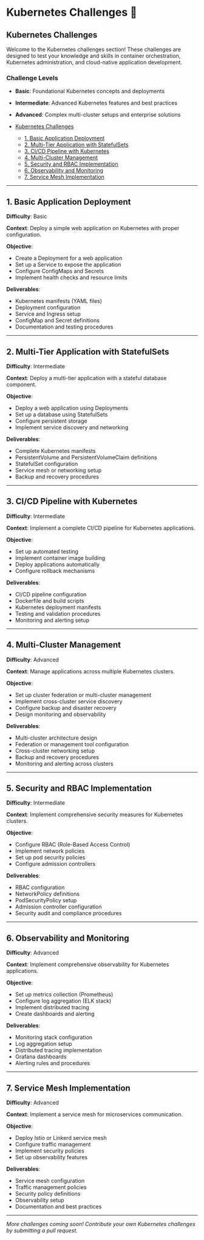 # Kubernetes Challenges 🚀

## Kubernetes Challenges

Welcome to the Kubernetes challenges section! These challenges are designed to test your knowledge and skills in container orchestration, Kubernetes administration, and cloud-native application development.

### Challenge Levels

- **Basic**: Foundational Kubernetes concepts and deployments
- **Intermediate**: Advanced Kubernetes features and best practices
- **Advanced**: Complex multi-cluster setups and enterprise solutions

- [Kubernetes Challenges](#kubernetes-challenges)
  - [1. Basic Application Deployment](#1-basic-application-deployment)
  - [2. Multi-Tier Application with StatefulSets](#2-multi-tier-application-with-statefulsets)
  - [3. CI/CD Pipeline with Kubernetes](#3-cicd-pipeline-with-kubernetes)
  - [4. Multi-Cluster Management](#4-multi-cluster-management)
  - [5. Security and RBAC Implementation](#5-security-and-rbac-implementation)
  - [6. Observability and Monitoring](#6-observability-and-monitoring)
  - [7. Service Mesh Implementation](#7-service-mesh-implementation)

---

## 1. Basic Application Deployment

**Difficulty**: Basic

**Context**: Deploy a simple web application on Kubernetes with proper configuration.

**Objective**:
- Create a Deployment for a web application
- Set up a Service to expose the application
- Configure ConfigMaps and Secrets
- Implement health checks and resource limits

**Deliverables**:
- Kubernetes manifests (YAML files)
- Deployment configuration
- Service and Ingress setup
- ConfigMap and Secret definitions
- Documentation and testing procedures

---

## 2. Multi-Tier Application with StatefulSets

**Difficulty**: Intermediate

**Context**: Deploy a multi-tier application with a stateful database component.

**Objective**:
- Deploy a web application using Deployments
- Set up a database using StatefulSets
- Configure persistent storage
- Implement service discovery and networking

**Deliverables**:
- Complete Kubernetes manifests
- PersistentVolume and PersistentVolumeClaim definitions
- StatefulSet configuration
- Service mesh or networking setup
- Backup and recovery procedures

---

## 3. CI/CD Pipeline with Kubernetes

**Difficulty**: Intermediate

**Context**: Implement a complete CI/CD pipeline for Kubernetes applications.

**Objective**:
- Set up automated testing
- Implement container image building
- Deploy applications automatically
- Configure rollback mechanisms

**Deliverables**:
- CI/CD pipeline configuration
- Dockerfile and build scripts
- Kubernetes deployment manifests
- Testing and validation procedures
- Monitoring and alerting setup

---

## 4. Multi-Cluster Management

**Difficulty**: Advanced

**Context**: Manage applications across multiple Kubernetes clusters.

**Objective**:
- Set up cluster federation or multi-cluster management
- Implement cross-cluster service discovery
- Configure backup and disaster recovery
- Design monitoring and observability

**Deliverables**:
- Multi-cluster architecture design
- Federation or management tool configuration
- Cross-cluster networking setup
- Backup and recovery procedures
- Monitoring and alerting across clusters

---

## 5. Security and RBAC Implementation

**Difficulty**: Intermediate

**Context**: Implement comprehensive security measures for Kubernetes clusters.

**Objective**:
- Configure RBAC (Role-Based Access Control)
- Implement network policies
- Set up pod security policies
- Configure admission controllers

**Deliverables**:
- RBAC configuration
- NetworkPolicy definitions
- PodSecurityPolicy setup
- Admission controller configuration
- Security audit and compliance procedures

---

## 6. Observability and Monitoring

**Difficulty**: Advanced

**Context**: Implement comprehensive observability for Kubernetes applications.

**Objective**:
- Set up metrics collection (Prometheus)
- Configure log aggregation (ELK stack)
- Implement distributed tracing
- Create dashboards and alerting

**Deliverables**:
- Monitoring stack configuration
- Log aggregation setup
- Distributed tracing implementation
- Grafana dashboards
- Alerting rules and procedures

---

## 7. Service Mesh Implementation

**Difficulty**: Advanced

**Context**: Implement a service mesh for microservices communication.

**Objective**:
- Deploy Istio or Linkerd service mesh
- Configure traffic management
- Implement security policies
- Set up observability features

**Deliverables**:
- Service mesh configuration
- Traffic management policies
- Security policy definitions
- Observability setup
- Documentation and best practices

---

*More challenges coming soon! Contribute your own Kubernetes challenges by submitting a pull request.*
